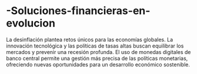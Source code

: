 # -Soluciones-financieras-en-evolucion
La desinflación plantea retos únicos para las economías globales. La innovación tecnológica y las políticas de tasas altas buscan equilibrar los mercados y prevenir una recesión profunda.
El uso de monedas digitales de banco central permite una gestión más precisa de las políticas monetarias, ofreciendo nuevas oportunidades para un desarrollo económico sostenible.
